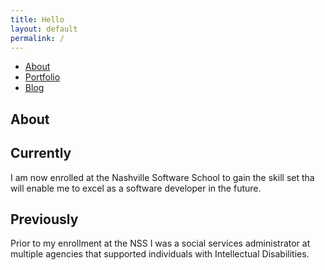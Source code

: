 ```yaml
---
title: Hello
layout: default
permalink: /
---
```

<nav class="pages">
<ul>
<li><a href="#">About</a></li>
<li><a href="#">Portfolio</a></li>
<li><a href="#">Blog</a></li>
</ul>
</nav>
<section>
<h1>About</h1>
<h2>Currently</h2>
<p> I am now enrolled at the Nashville Software School to gain the skill set tha will enable me to excel as a software developer in the future.</p> 
<h2>Previously</h2>
<p> Prior to my enrollment at the NSS I was a social services administrator at multiple agencies that supported individuals with Intellectual Disabilities.</p> 
</section>
